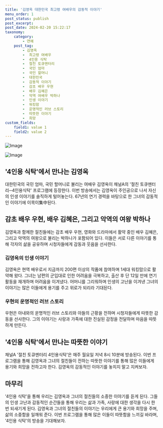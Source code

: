```yaml
---
title: '김영옥 대한민국 최고령 여배우의 감동적 이야기'
menu_order: 1
post_status: publish
post_excerpt: 
post_date: 2024-02-20 15:22:17
taxonomy:
    category:
        - 연예
    post_tag:
        - 김영옥
        -  최고령 여배우
        -  4인용 식탁
        -  절친 토큐멘터리
        -  국민 엄마
        -  국민 할머니
        -  대한민국
        -  감동적 이야기
        -  감초 배우 우현
        -  배우 김혜은
        -  악역 여배우 박하나
        -  인생 이야기
        -  워킹맘
        -  운명적인 러브 스토리
        -  따뜻한 이야기
        -  희망
custom_fields:
    field1: value 1
    field2: value 2
---
```


![Image](https://mimgnews.pstatic.net/image/382/2024/02/19/0001107285_001_20240219093701319.jpg?type=w540)

![Image](https://ssl.pstatic.net/mimgnews/image/382/2024/02/19/0001107285_002_20240219093701348.jpg?type=w540)

## '4인용 식탁'에서 만나는 김영옥
대한민국의 국민 엄마, 국민 할머니로 불리는 여배우 김영옥이 채널A의 '절친 토큐멘터리─4인용식탁' 프로그램에 등장한다. 이번 방송에서는 김영옥이 주인공으로 나서 자신의 인생 이야기를 솔직하게 털어놓는다. 67년의 연기 경력을 바탕으로 한 그녀의 감동적인 이야기에 이목이集中된다.
## 감초 배우 우현, 배우 김혜은, 그리고 악역의 여왕 박하나
김영옥과 함께한 절친들에는 감초 배우 우현, 영화와 드라마에서 활약 중인 배우 김혜은, 그리고 악역의 여왕으로 불리는 박하나가 포함되어 있다. 이들은 서로 다른 이야기를 통해 각자의 삶을 공유하며 시청자들에게 감동과 웃음을 선사한다.
### 김영옥의 인생 이야기
김영옥은 현역 배우로서 지금까지 200편 이상의 작품에 참여하며 1세대 워킹맘으로 활약해 왔다. 그녀는 남편의 군입대로 인한 어려움을 극복하고, 출산 후 단 12일 만에 연기 활동을 재개하며 어려움을 이겨냈다. 어머니를 그리워하며 인생의 고난을 이겨낸 그녀의 이야기는 많은 이들에게 용기를 주고 위로가 되리라 기대된다.
### 우현의 운명적인 러브 스토리
우현은 아내와의 운명적인 러브 스토리와 아들의 근황을 전하며 시청자들에게 따뜻한 감동을 선사한다. 그의 이야기는 사랑과 가족에 대한 진실된 감정을 전달하며 마음을 따뜻하게 만든다.
## '4인용 식탁'에서 만나는 따뜻한 이야기
채널A '절친 토큐멘터리 4인용식탁'은 매주 월요일 저녁 8시 10분에 방송된다. 이번 프로그램을 통해 김영옥과 그녀의 절친들이 전하는 따뜻한 이야기를 통해 많은 이들에게 용기와 희망을 전하고자 한다. 김영옥의 감동적인 이야기를 놓치지 말고 지켜보자.
## 마무리
'4인용 식탁'을 통해 우리는 김영옥과 그녀의 절친들의 소중한 이야기를 듣게 된다. 그들의 인생 고난과 감동적인 순간들을 통해 우리는 삶과 가족, 사랑에 대한 생각을 다시 한번 되새기게 된다. 김영옥과 그녀의 절친들의 이야기는 우리에게 큰 용기와 희망을 주며, 삶의 소중함을 일깨워 준다. 이번 프로그램을 통해 많은 이들이 따뜻함을 느끼길 바라며, '4인용 식탁'의 방송을 기대해보자.
